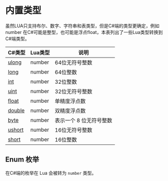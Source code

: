 # 内置类型

虽然LUA只支持布尔、数字、字符串和表类型，但是C#端的类型更确定，例如 number 在C#可能是整型，也可能是浮点float，本表列出了一些Lua类型转换到C#端类型。

|C#类型|Lua类型|说明|
|---|---|---|
|[ulong](https://docs.microsoft.com/zh-cn/dotnet/api/system.uint64)|number|64位无符号整数|
|[long](https://docs.microsoft.com/zh-cn/dotnet/api/system.int64)|number|64位整数|
|[int](https://docs.microsoft.com/zh-cn/dotnet/api/system.int32)|number|32位整数|
|[uint](https://docs.microsoft.com/zh-cn/dotnet/api/system.uint32)|number|32位无符号整数|
|[float](https://docs.microsoft.com/zh-cn/dotnet/api/system.single)|number|单精度浮点数|
|[double](https://docs.microsoft.com/zh-cn/dotnet/api/system.double)|number|双精度浮点数|
|[byte](https://docs.microsoft.com/zh-cn/dotnet/api/system.byte)|number|表示一个 8 位无符号整数|
|[ushort](https://docs.microsoft.com/zh-cn/dotnet/api/system.uint16)|number|16位无符号整数|
|[short](https://docs.microsoft.com/zh-cn/dotnet/api/system.int16)|number|16位整数|

## Enum 枚举

在C#端的枚举在 Lua 会被转为 `number` 类型。
